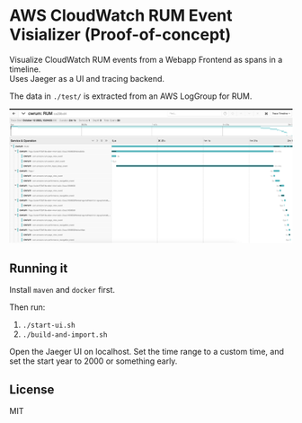 # AWS CloudWatch RUM Event Visializer (Proof-of-concept)

Visualize CloudWatch RUM events from a Webapp Frontend as spans in a timeline.  
Uses Jaeger as a UI and tracing backend.

The data in `./test/` is extracted from an AWS LogGroup for RUM.

![Example data in Jaeger](image.png)

## Running it

Install `maven` and `docker` first.

Then run:

1. `./start-ui.sh`
2. `./build-and-import.sh`

Open the Jaeger UI on localhost. Set the time range to a custom time, and set the start year to 2000 or something early.

## License

MIT

